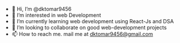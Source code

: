 - 👋 Hi, I’m @dktomar9456
- 👀 I’m interested in web Development
- 🌱 I’m currently learning web development using React-Js and DSA
- 💞️ I’m looking to collaborate on good web-development projects
- 📫 How to reach me. mail me at dktomar9456@gmail.com

<!---
dktomar9456/dktomar9456 is a ✨ special ✨ repository because its `README.md` (this file) appears on your GitHub profile.
You can click the Preview link to take a look at your changes.
--->
